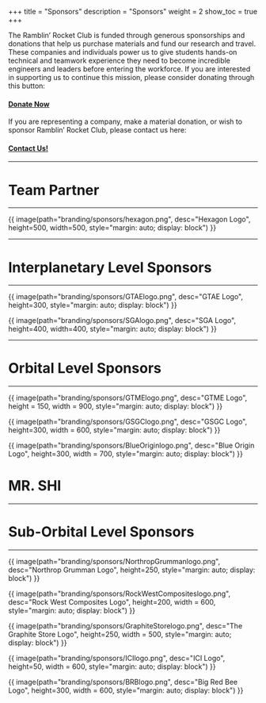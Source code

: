 +++
title = "Sponsors"
description = "Sponsors"
weight = 2
show_toc = true
+++

The Ramblin’ Rocket Club is funded through generous sponsorships and donations that help us purchase materials and fund our research and travel. These companies and individuals power us to give students hands-on technical and teamwork experience they need to become incredible engineers and leaders before entering the workforce. If you are interested in supporting us to continue this mission, please consider donating through this button:
#### [**Donate Now**](https://epay.gatech.edu/C20793_ustores/web/product_detail.jsp?PRODUCTID=5070)
If you are representing a company, make a material donation, or wish to sponsor Ramblin’ Rocket Club, please contact us here:
#### [**Contact Us!**](mailto:ramblinrocketclub@gmail.com)
---

# **Team Partner** 
---

{{ image(path="branding/sponsors/hexagon.png", desc="Hexagon Logo", height=500, width=500, style="margin: auto; display: block") }}
    
---
    
# **Interplanetary Level Sponsors**
---
 
 {{ image(path="branding/sponsors/GTAElogo.png", desc="GTAE Logo", height=300, style="margin: auto; display: block") }}

{{ image(path="branding/sponsors/SGAlogo.png", desc="SGA Logo", height=400, width=400, style="margin: auto; display: block") }}

---  
# **Orbital Level Sponsors**
---

{{ image(path="branding/sponsors/GTMElogo.png", desc="GTME Logo", height = 150, width = 900, style="margin: auto; display: block") }}

{{ image(path="branding/sponsors/GSGClogo.png", desc="GSGC Logo", height=300, width = 600, style="margin: auto; display: block") }}

{{ image(path="branding/sponsors/BlueOriginlogo.png", desc="Blue Origin Logo", height=300, width = 700, style="margin: auto; display: block") }}

# **MR. SHI**
---
    
# **Sub-Orbital Level Sponsors**
---

{{ image(path="branding/sponsors/NorthropGrummanlogo.png", desc="Northrop Grumman Logo", height=250,  style="margin: auto; display: block") }}

{{ image(path="branding/sponsors/RockWestCompositeslogo.png", desc="Rock West Composites Logo", height=200, width = 600,  style="margin: auto; display: block") }}

{{ image(path="branding/sponsors/GraphiteStorelogo.png", desc="The Graphite Store Logo", height=250, width = 500, style="margin: auto; display: block") }}

{{ image(path="branding/sponsors/ICIlogo.png", desc="ICI Logo", height=50, width = 600, style="margin: auto; display: block") }}

{{ image(path="branding/sponsors/BRBlogo.png", desc="Big Red Bee Logo", height=300, width = 600, style="margin: auto; display: block") }}

